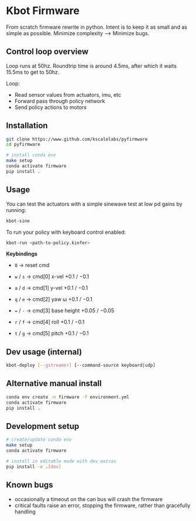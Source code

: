 # Kbot Firmware

From scratch firmware rewrite in python. Intent is to keep it as small and as simple as possible. Minimize complexity --> Minimize bugs.

## Control loop overview
Loop runs at 50hz. Roundtrip time is around 4.5ms, after which it waits 15.5ms to get to 50hz.

Loop:
   - Read sensor values from actuators, imu, etc
   - Forward pass through policy network
   - Send policy actions to motors

## Installation
```bash
git clone https://www.github.com/kscalelabs/pyfirmware
cd pyfirmware

# install conda env
make setup
conda activate firmware
pip install .
```

## Usage
You can test the actuators with a simple sinewave test at low pd gains by running:
```bash
kbot-sine
```

To run your policy with keyboard control enabled:
```bash
kbot-run <path-to-policy.kinfer>
```
**Keybindings**

- `0` → reset cmd
- `w` / `s` → cmd[0] x-vel  +0.1 / −0.1
- `a` / `d` → cmd[1] y-vel  +0.1 / −0.1
- `q` / `e` → cmd[2] yaw ω  +0.1 / −0.1

- `=` / `-` → cmd[3] base height +0.05 / −0.05
- `r` / `f` → cmd[4] roll  +0.1 / −0.1
- `t` / `g` → cmd[5] pitch +0.1 / −0.1


## Dev usage (internal)
```bash
kbot-deploy [--gstreamer] [--command-source keyboard|udp]
```

## Alternative manual install
```bash
conda env create -n firmware -f environment.yml
conda activate firmware
pip install .
```

## Development setup
```bash
# create/update conda env
make setup
conda activate firmware

# install in editable mode with dev extras
pip install -e .[dev]
```

## Known bugs
- occasionally a timeout on the can bus will crash the firmware
- critical faults raise an error, stopping the firmware, rather than gracefully handling

